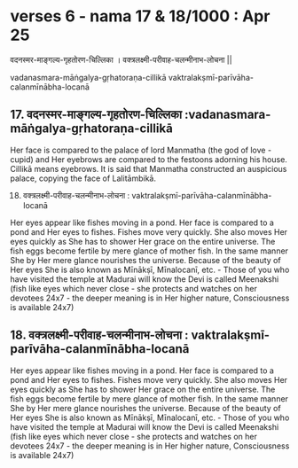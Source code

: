 # verses 6 - nama 17 & 18/1000 : Apr 25

वदनस्मर-माङ्गल्य-गृहतोरण-चिल्लिका ।
वक्त्रलक्ष्मी-परीवाह-चलन्मीनाभ-लोचना || 

vadanasmara-māṅgalya-gṛhatoraṇa-cillikā 
vaktralakṣmī-parīvāha-calanmīnābha-locanā 

## 17. वदनस्मर-माङ्गल्य-गृहतोरण-चिल्लिका  :vadanasmara-māṅgalya-gṛhatoraṇa-cillikā

Her face is compared to the palace of lord Manmatha (the god of love - cupid) and Her eyebrows are compared to the festoons adorning his house. Cillikā means eyebrows. It is said that Manmatha constructed an auspicious palace, copying the face of Lalitāmbikā.

18. वक्त्रलक्ष्मी-परीवाह-चलन्मीनाभ-लोचना : vaktralakṣmī-parīvāha-calanmīnābha-locanā 

Her eyes appear like fishes moving in a pond. Her face is compared to a pond and Her eyes to fishes. Fishes move very quickly. She also moves Her eyes quickly as She has to shower Her grace on the entire universe. The fish eggs become fertile by mere glance of mother fish. In the same manner She by Her mere glance nourishes the universe. Because of the beauty of Her eyes She is also known as Mīnākṣī, Mīnalocanī, etc. - Those of you who have visited the temple at Madurai will know the Devi is called Meenakshi (fish like eyes which never close - she protects and watches on her devotees 24x7 - the deeper meaning is in Her higher nature, Consciousness is available 24x7)

## 18. वक्त्रलक्ष्मी-परीवाह-चलन्मीनाभ-लोचना : vaktralakṣmī-parīvāha-calanmīnābha-locanā 

Her eyes appear like fishes moving in a pond. Her face is compared to a pond and Her eyes to fishes. Fishes move very quickly. She also moves Her eyes quickly as She has to shower Her grace on the entire universe. The fish eggs become fertile by mere glance of mother fish. In the same manner She by Her mere glance nourishes the universe. Because of the beauty of Her eyes She is also known as Mīnākṣī, Mīnalocanī, etc. - Those of you who have visited the temple at Madurai will know the Devi is called Meenakshi (fish like eyes which never close - she protects and watches on her devotees 24x7 - the deeper meaning is in Her higher nature, Consciousness is available 24x7)

